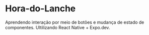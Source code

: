 # Hora-do-Lanche
Aprendendo interação por meio de botões e mudança de estado de componentes. Ultilizando React Native + Expo.dev.
